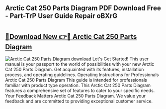 ## Arctic Cat 250 Parts Diagram PDF Download Free - Part-TrP User Guide Repair oBXrG

# <h2><a href="http://dfubg8.blite.top/?on=Arctic+Cat+250+Parts+Diagram">🔗Download New 👉🔴 Arctic Cat 250 Parts Diagram</a></h2>

[![Arctic Cat 250 Parts Diagram download](https://i.imgur.com/lujVjoI.png)](http://dfubg8.blite.top/?on=Arctic+Cat+250+Parts+Diagram)
Let's Get Started! This user manual is your passport to the world of possibilities with your new Arctic Cat 250 Parts Diagram. Get acquainted with its features, installation process, and operating guidelines. Operating Instructions for Professionals Arctic Cat 250 Parts Diagram This guide is intended for professionals familiar with product type operation. This Arctic Cat 250 Parts Diagram features a comprehensive set of features to cater to your specific needs. Your Feedback Matters Arctic Cat 250 Parts Diagram. We value your feedback and are committed to providing exceptional customer service.
